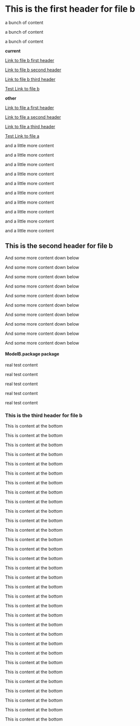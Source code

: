 # This is the first header for file b

a bunch of content

a bunch of content

a bunch of content

<b>current</b>

[Link to file b first header](#this-is-the-first-header-for-file-b)

[Link to file b second header](#this-is-the-second-header-for-file-b)

[Link to file b third header](#this-is-the-third-header-for-file-b)

[Test Link to file b](#x4dodelBx002ex70ackage-package)

<b>other</b>

[Link to file a first header](./file.a.md#this-is-the-first-header-for-file-a)

[Link to file a second header](./file.a.md#this-is-the-second-header-for-file-a)

[Link to file a third header](./file.a.md#this-is-the-third-header-for-file-a)

[Test Link to file a](./file.a.md#x4dodelAx002ex70ackage-package)

and a little more content

and a little more content

and a little more content

and a little more content

and a little more content

and a little more content

and a little more content

and a little more content

and a little more content

and a little more content

## This is the second header for file b

And some more content down below

And some more content down below

And some more content down below

And some more content down below

And some more content down below

And some more content down below

And some more content down below

And some more content down below

And some more content down below

And some more content down below

<!--
#x4dixinclassx002ex70eight-property
#### &#x4d;ixinClass&#x002e;&#x70;Eight property

#x4dodelAx002ex70ackage-package
#### &#x4d;odelA&#x002e;&#x70;ackage package
-->

#### &#x4d;odelB&#x002e;&#x70;ackage package

real test content

real test content

real test content

real test content

real test content

### This is the third header for file b

This is content at the bottom

This is content at the bottom

This is content at the bottom

This is content at the bottom

This is content at the bottom

This is content at the bottom

This is content at the bottom

This is content at the bottom

This is content at the bottom

This is content at the bottom

This is content at the bottom

This is content at the bottom

This is content at the bottom

This is content at the bottom

This is content at the bottom

This is content at the bottom

This is content at the bottom

This is content at the bottom

This is content at the bottom

This is content at the bottom

This is content at the bottom

This is content at the bottom

This is content at the bottom

This is content at the bottom

This is content at the bottom

This is content at the bottom

This is content at the bottom

This is content at the bottom

This is content at the bottom

This is content at the bottom

This is content at the bottom

This is content at the bottom
